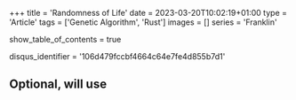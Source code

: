 +++
title = 'Randomness of Life'
date = 2023-03-20T10:02:19+01:00
type = 'Article'
tags = ['Genetic Algorithm', 'Rust']
images = []
series = 'Franklin'

show_table_of_contents = true

disqus_identifier = '106d479fccbf4664c64e7fe4d855b7d1'
## Optional, will use <title> tag value instead.
# disqus_title = ''
## Optional, will use window.location.href instead.
# disqus_url = ''
show_disqus = true
show_comment_count = true

share_buttons = ['facebook', 'twitter']

katex = false
draft = true
+++

In the previous article from this series (see [here]({{< relref "/articles/franklin/art-from-chaos" >}})), we've talked
about genetic algorithms and how they can be used to generate art. Now let's put those ideas into action and focus on
implementing the first part of our artistic toolset: **mutators**.

<!--more-->

## Preparing the ecosystem

Before we begin working on mutators, we need to prepare an environment in which our specimens can thrive. We don't need
much - right now the only thing we need is a generation. For the record, in this context, a generation is a collection
of specimen which can be mutated, scored, and bred (basically experimented upon) to get us closer to the optimum.
Since our specimens are images, they can be represented by the following structs:

```rust
struct Pixel {
    r: u8,
    g: u8,
    b: u8,
}

struct Image {
    height: usize,
    width: usize,
    pixels: Vec<Pixel>,
}
```

Representing each pixel as a 24-bit value gives us some flexibility here - it allows us to operate on two color depths:
[true color](https://en.wikipedia.org/wiki/Color_depth#True_color_(24-bit)) (which uses 24-bit colors) and
[grayscale](https://en.wikipedia.org/wiki/Grayscale) (8-bit). Creating a grayscale pixel can be done by setting up all
color channels to the same value. True, it uses thrice as much memory as it could, but...

> Premature optimization is the root of all evil.  
> ~ Donald Knuth

{{< underline >}}Method of initializing{{< /underline >}}[^1] the generation will affect how fast we can search the
solution space. As the algorithm produces more fitted images, the specimens get closed to the source image. But we don't
really care how fast the optimum can be achieved, frankly, we don't really care about achieving the optimum in the first
place. It is _the process_ of getting more fitted images and seeing how they evolve what's really interesting. Therefore
our generation will be initialized by blank images - images filled by white pixels. It will reduce pace of solution
space search, but will produce images that are more interesting visually. We are here to do art, after all. :art:

```rust
impl Pixel {
    #[must_use]
    pub const fn white() -> Self {
        Pixel::new(255, 255, 255)
    }

    #[must_use]
    pub const fn new(r: u8, g: u8, b: u8) -> Self {
        Pixel { r, g, b }
    }
}

impl Image {
    #[must_use]
    pub fn blank(height: usize, width: usize, pixel: &Pixel) -> Self {
        let size = height * width;
        let pixels = vec![pixel.clone(); size];

        Self {
            height,
            width,
            pixels,
        }
    }
}

#[must_use]
fn get_first_generation(
    vec_len: usize,
    image_height: usize,
    image_width: usize
) -> Vec<Image> {
    let pixel = Pixel::white();
    vec![Image::blank(height, width, &pixel); vec_len]
}
```

This code takes care of initializing the generation. :ok_hand:

## Throwing dice and hoping for the best

As was mentioned in the previous article, mutators act only on one specimen at a time, inserting random modification on
it. With that description alone, we can already define a contract for all mutators we're going to implement:

```rust
pub trait Mutator {
    fn mutate(&self, image: &mut Image);
}
```

Why `&self` and not `&mut self`? Due to the fact that mutations independent of one another, they can be performed
concurrently. In fact, as we will see in the future articles, mutating and scoring are the only steps that can be easily
run in parallel.

{{< figure src="./genetic-algorithm-flow.png" alt="Genetic Algorithm Flow"
    caption="A diagram showing the flow of actions applied on a single generation."
>}}

### Throwing a rectangular dice

As rectangles are the easiest shape to draw (both in programming and IRL) let's start with those.

<!-- TODO: At the end link the current commit hash to lock it down. -->

<!-- Footnotes -->

[^1]: Usually the generation is generated randomly. See
[here](https://en.wikipedia.org/wiki/Genetic_algorithm#Initialization).
